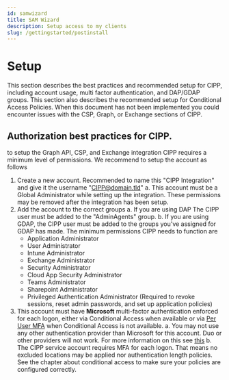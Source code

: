 ```yaml
---
id: samwizard
title: SAM Wizard
description: Setup access to my clients
slug: /gettingstarted/postinstall
---
```


# Setup

This section describes the best practices and recommended setup for CIPP, including account usage, multi factor authentication, and DAP/GDAP groups. This section also describes the recommended setup for Conditional Access Policies. When this document has not been implemented you could encounter issues with the CSP, Graph, or Exchange sections of CIPP.

##  Authorization best practices for CIPP.

to setup the Graph API, CSP, and Exchange integration CIPP requires a minimum level of permissions. We recommend to setup the account as follows

1. Create a new account. Recommended to name this "CIPP Integration" and give it the username "CIPP@domain.tld"
	a. This account must be a Global Administrator while setting up the integration. These permissions may be removed after the integration has been setup.
2. Add the account to the correct groups
	a. If you are using DAP The CIPP user must be added to the "AdminAgents" group. 
	b. If you are using GDAP, the CIPP user must be added to the groups you've assigned for GDAP has made. The minimum permissions CIPP needs to function are
	-   Application Administrator
    -   User Administrator
    -   Intune Administrator
    -   Exchange Administrator
    -   Security Administrator
    -   Cloud App Security Administrator
    -   Teams Administrator
    -   Sharepoint Administrator
    -   Privileged Authentication Administrator (Required to revoke sessions, reset admin passwords, and set up application policies)
3. This account must have **Microsoft** multi-factor authentication enforced for each logon, either via Conditional Access when available or via [Per User MFA](https://account.activedirectory.windowsazure.com/UserManagement/MultifactorVerification.aspx) when Conditional Access is not available. 
	 a.  You may not use any other authentication provider than Microsoft for this account. Duo or other providers will not work. For more information on this see [this](https://learn.microsoft.com/en-us/partner-center/partner-security-requirements-mandating-mfa#supported-mfa-options)
	 b. The CIPP service account requires MFA for each logon. That means no excluded locations may be applied nor authentication length policies. See the chapter about conditional access to make sure your policies are configured correctly.

